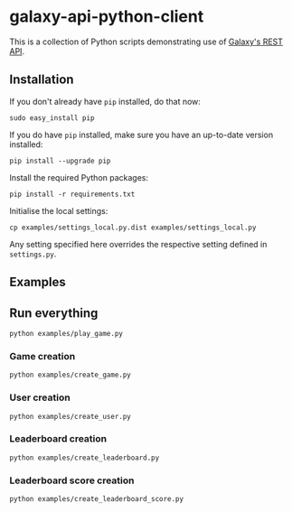 # galaxy-api-python-client

This is a collection of Python scripts demonstrating use of [Galaxy's REST API](https://github.com/mozilla/galaxy-api).


## Installation

If you don't already have `pip` installed, do that now:

    sudo easy_install pip

If you do have `pip` installed, make sure you have an up-to-date version installed:

    pip install --upgrade pip

Install the required Python packages:

    pip install -r requirements.txt

Initialise the local settings:

    cp examples/settings_local.py.dist examples/settings_local.py

Any setting specified here overrides the respective setting defined in `settings.py`.


## Examples

## Run everything

    python examples/play_game.py

### Game creation

    python examples/create_game.py

### User creation

    python examples/create_user.py

### Leaderboard creation

    python examples/create_leaderboard.py

### Leaderboard score creation

    python examples/create_leaderboard_score.py

